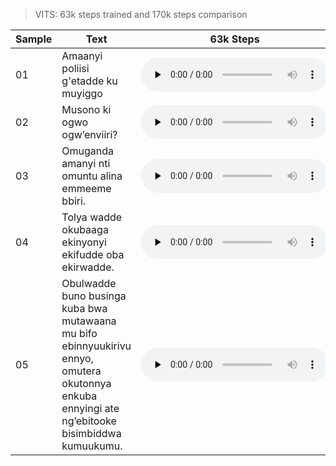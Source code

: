 > VITS: 63k steps trained and 170k steps comparison
<dl>
    <table>
        <thead>
          <tr>
            <th>Sample</th>
            <th>Text</th>
            <th>63k Steps</th>
            <th>170k Steps</th>
            <th>355k Steps</th>
          </tr>
        </thead>
        <tbody>
          <tr>
            <td>01</td>
            <td>Amaanyi poliisi g'etadde ku muyiggo</td>
            <td><audio controls="" preload="none"><source src="samples/sample01-vits.wav"></audio></td>
            <td><audio controls="" preload="none"><source src="vits_samples/sample01-vits.wav"></audio></td>
            <td><audio controls="" preload="none"><source src="vits_samples/sample01-vits_335k.wav"></audio></td>
            <td><audio controls="" preload="none"><source src="vits_samples/sample01-vits_610k.wav"></audio></td>
          </tr>
          <tr>
            <td>02</td>
            <td>Musono ki ogwo ogw’enviiri?</td>
            <td><audio controls="" preload="none"><source src="samples/sample02-vits.wav"></audio></td>
            <td><audio controls="" preload="none"><source src="vits_samples/sample02-vits.wav"></audio></td>
            <td><audio controls="" preload="none"><source src="vits_samples/sample02-vits_335k.wav"></audio></td>
            <td><audio controls="" preload="none"><source src="vits_samples/sample02-vits_610k.wav"></audio></td>
          </tr>
          <tr>
            <td>03</td>
            <td>Omuganda amanyi nti omuntu alina emmeeme bbiri.</td>
            <td><audio controls="" preload="none"><source src="samples/sample03-vits.wav"></audio></td>
            <td><audio controls="" preload="none"><source src="vits_samples/sample03-vits.wav"></audio></td>
            <td><audio controls="" preload="none"><source src="vits_samples/sample03-vits_335k.wav"></audio></td>
            <td><audio controls="" preload="none"><source src="vits_samples/sample03-vits_610k.wav"></audio></td>
          </tr>
          <tr>
            <td>04</td>
            <td>Tolya wadde okubaaga ekinyonyi ekifudde oba ekirwadde.</td>
            <td><audio controls="" preload="none"><source src="samples/sample04-vits.wav"></audio></td>
            <td><audio controls="" preload="none"><source src="vits_samples/sample04-vits.wav"></audio></td>
            <td><audio controls="" preload="none"><source src="vits_samples/sample04-vits_335k.wav"></audio></td>
            <td><audio controls="" preload="none"><source src="vits_samples/sample04-vits_610k.wav"></audio></td>
          </tr>
          <tr>
            <td>05</td>
            <td>Obulwadde buno businga kuba bwa mutawaana mu bifo ebinnyuukirivu ennyo, omutera okutonnya enkuba ennyingi ate ng’ebitooke bisimbiddwa kumuukumu.</td>
            <td><audio controls="" preload="none"><source src="samples/sample05-vits.wav"></audio></td>
            <td><audio controls="" preload="none"><source src="vits_samples/sample05-vits.wav"></audio></td>
            <td><audio controls="" preload="none"><source src="vits_samples/sample05-vits_335k.wav"></audio></td>
            <td><audio controls="" preload="none"><source src="vits_samples/sample05-vits_610k.wav"></audio></td>
          </tr>
        </tbody>
        </table>
</dl>